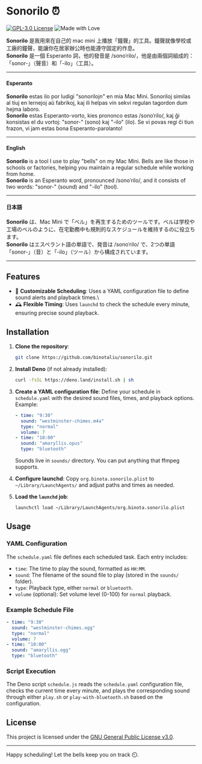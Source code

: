 # Sonorilo ⏰

[![GPL-3.0 License](https://img.shields.io/badge/License-GPL%20v3.0-blue.svg)](https://www.gnu.org/licenses/gpl-3.0.en.html)
![Made with Love](https://img.shields.io/badge/Made%20with-%E2%9D%A4-red)

**Sonorilo** 是我用來在自己的 mac mini 上播放「鐘聲」的工具。鐘聲就像學校或工廠的鐘聲，能讓你在居家辦公時也能遵守固定的作息。\
**Sonorilo** 是一個 Esperanto 詞，他的發音是 /sonoˈrilo/，他是由兩個詞組成的：「sonor-」（聲音）和「-ilo」（工具）。

----

#### Esperanto

**Sonorilo** estas ilo por ludigi "sonorilojn" en mia Mac Mini. Sonoriloj similas al tiuj en lernejoj aŭ fabrikoj, kaj ili helpas vin sekvi regulan tagordon dum hejma laboro.\
**Sonorilo** estas Esperanto-vorto, kies prononco estas /sonoˈrilo/, kaj ĝi konsistas el du vortoj: "sonor-" (sono) kaj "-ilo" (ilo). Se vi povas regi ĉi tiun frazon, vi jam estas bona Esperanto-parolanto!

----

#### English

**Sonorilo** is a tool I use to play "bells" on my Mac Mini. Bells are like those in schools or factories, helping you maintain a regular schedule while working from home.\
**Sonorilo** is an Esperanto word, pronounced /sonoˈrilo/, and it consists of two words: "sonor-" (sound) and "-ilo" (tool).

----

#### 日本語

**Sonorilo** は、Mac Mini で「ベル」を再生するためのツールです。ベルは学校や工場のベルのように、在宅勤務中も規則的なスケジュールを維持するのに役立ちます。\
**Sonorilo** はエスペラント語の単語で、発音は /sonoˈrilo/ で、2つの単語「sonor-」（音）と「-ilo」（ツール）から構成されています。

----


## Features
- 📅 **Customizable Scheduling**: Uses a YAML configuration file to define sound alerts and playback times.\
- 🕰 **Flexible Timing**: Uses `launchd` to check the schedule every minute, ensuring precise sound playback.

## Installation

1. **Clone the repository**:
   ```bash
   git clone https://github.com/binotaliu/sonorilo.git
   ```

2. **Install Deno** (if not already installed):
   ```bash
   curl -fsSL https://deno.land/install.sh | sh
   ```

3. **Create a YAML configuration file**: Define your schedule in `schedule.yaml` with the desired sound files, times, and playback options. Example:
   ```yaml
   - time: "9:30"
     sound: "westminster-chimes.m4a"
     type: "normal"
     volume: 7
   - time: "10:00"
     sound: "amaryllis.opus"
     type: "bluetooth"
   ```
   Sounds live in `sounds/` directory. You can put anything that ffmpeg supports.

4. **Configure launchd**: Copy `org.binota.sonorilo.plist` to `~/Library/LaunchAgents/` and adjust paths and times as needed.

5. **Load the `launchd` job**:
   ```bash
   launchctl load ~/Library/LaunchAgents/org.binota.sonorilo.plist
   ```

## Usage

### YAML Configuration
The `schedule.yaml` file defines each scheduled task. Each entry includes:
- `time`: The time to play the sound, formatted as `HH:MM`.
- `sound`: The filename of the sound file to play (stored in the `sounds/` folder).
- `type`: Playback type, either `normal` or `bluetooth`.
- `volume` (optional): Set volume level (0-100) for `normal` playback.

### Example Schedule File
```yaml
- time: "9:30"
  sound: "westminster-chimes.ogg"
  type: "normal"
  volume: 7
- time: "10:00"
  sound: "amaryllis.ogg"
  type: "bluetooth"
```

### Script Execution
The Deno script `schedule.js` reads the `schedule.yaml` configuration file, checks the current time every minute, and plays the corresponding sound through either `play.sh` or `play-with-bluetooth.sh` based on the configuration.

## License
This project is licensed under the [GNU General Public License v3.0](https://www.gnu.org/licenses/gpl-3.0.en.html).

---

Happy scheduling! Let the bells keep you on track ⏲️.
